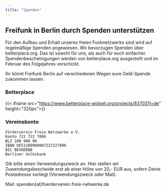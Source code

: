 ```yaml
---
title: "Spenden"
---
```


## Freifunk in Berlin durch Spenden unterstützen

Für den Aufbau und Erhalt unseres freien Funknetzwerks sind wird auf regelmäßige Spenden angewiesen. Wir bevorzugen Spenden über betterplace.org. Das ist sowohl für uns, als auch für euch einfacher. Spendenbescheinigungen werden von betterplace.org ausgestellt und im Februar des Folgejahres verschickt.

Ihr könnt Freifunk Berlin auf verschiedenen Wegen eure Geld-Spende zukommen lassen:

### Betterplace

{{< iframe src="https://www.betterplace-widget.org/projects/83703?l=de" height="320px">}}

### Vereinskonto

```text
Förderverein Freie Netzwerke e.V.
Konto 722 722 7006
BLZ 100 900 00
IBAN DE51100900007227227006
BIC BEVODEBB
Berliner Volksbank
```

Gib bitte einen Verwendungszweck an. Hier stellen wir Zuwendungsbescheide erst ab einer Höhe von 20,- EUR aus, sofern Deine Postadresse vorliegt (Verwendungszweck oder Mail).

Mail: spenden{at}foerderverein.freie-netwerke.de
